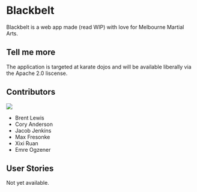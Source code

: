 # Blackbelt
Blackbelt is a web app made (read WIP) with love for Melbourne Martial Arts.

## Tell me more
The application is targeted at karate dojos and will be available liberally via
the Apache 2.0 liscense.

## Contributors

![](https://avatars1.githubusercontent.com/u/10470227?v=3&s=200)

- Brent Lewis
- Cory Anderson
- Jacob Jenkins
- Max Fresonke
- Xixi Ruan
- Emre Ogzener

## User Stories
Not yet available.

